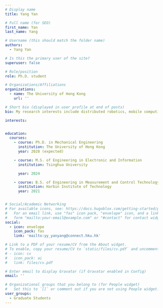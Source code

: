 ```yaml
---
# Display name
title: Yang Yan

# Full name (for SEO)
first_name: Yan
last_name: Yang

# Username (this should match the folder name)
authors:
  - Yang Yan

# Is this the primary user of the site?
superuser: false

# Role/position
role: Ph.D. student

# Organizations/Affiliations
organizations:
  - name: The University of Hong Kong
    url: ''

# Short bio (displayed in user profile at end of posts)
bio: My research interests include distributed robotics, mobile computing and programmable matter.

interests:


education:
  courses:
    - course: Ph.D. in Mechanical Engineering
      institution: The University of Hong Kong
      year: 2028 (expected)

    - course: M.S. of Engineering in Electronic and Information
      institution: Tsinghua University

      year: 2024

    - course: B.S. of Engineering in Measurement and Control Technology and Instrument
      institution: Harbin Institute of Technology
      year: 2021


# Social/Academic Networking
# For available icons, see: https://docs.hugoblox.com/getting-started/page-builder/#icons
#   For an email link, use "fas" icon pack, "envelope" icon, and a link in the
#   form "mailto:your-email@example.com" or "#contact" for contact widget.
social:
  - icon: envelope
    icon_pack: fas
    link: 'mailto:yy_yanyang@connect.hku.hk'

# Link to a PDF of your resume/CV from the About widget.
# To enable, copy your resume/CV to `static/files/cv.pdf` and uncomment the lines below.
# - icon: cv
#   icon_pack: ai
#   link: files/cv.pdf

# Enter email to display Gravatar (if Gravatar enabled in Config)
email: ''

# Organizational groups that you belong to (for People widget)
#   Set this to `[]` or comment out if you are not using People widget.
user_groups:
  - Graduate Students
---
```

